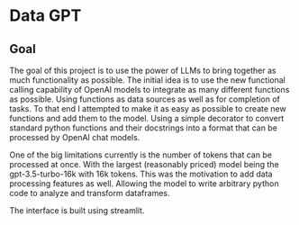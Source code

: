 # Data GPT

## Goal
The goal of this project is to use the power of LLMs to bring
together as much functionality as possible. The initial idea is to
use the new functional calling capability of OpenAI models to 
integrate as many different functions as possible. Using functions 
as data sources as well as for completion of tasks.
To that end I attempted to make it as easy as possible to create new 
functions and add them to the model. Using a simple decorator to
convert standard python functions and their docstrings into a format
that can be processed by OpenAI chat models.

One of the big limitations currently is the number of tokens that can be 
processed at once. With the largest (reasonably priced) model
being the gpt-3.5-turbo-16k with 16k tokens.
This was the motivation to add data processing features as well. 
Allowing the model to write arbitrary python code to analyze and transform
dataframes.

The interface is built using streamlit.

